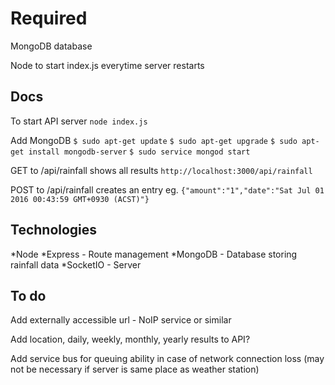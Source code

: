 Required
========
MongoDB database

Node to start index.js everytime server restarts

Docs
----
To start API server
`node index.js`

Add MongoDB
`$ sudo apt-get update`
`$ sudo apt-get upgrade`
`$ sudo apt-get install mongodb-server`
`$ sudo service mongod start`

GET to /api/rainfall shows all results
`http://localhost:3000/api/rainfall`

POST to /api/rainfall creates an entry eg.
`{"amount":"1","date":"Sat Jul 01 2016 00:43:59 GMT+0930 (ACST)"}`

Technologies
------------
*Node
*Express - Route management
*MongoDB - Database storing rainfall data
*SocketIO - Server

To do
-----
Add externally accessible url - NoIP service or similar

Add location, daily, weekly, monthly, yearly results to API?

Add service bus for queuing ability in case of network connection loss (may not be necessary if server is same place as weather station)